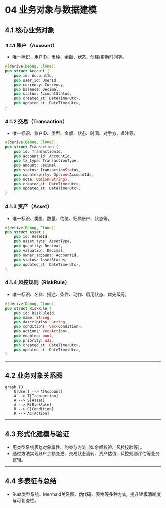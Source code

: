 # 04 业务对象与数据建模

## 4.1 核心业务对象

### 4.1.1 账户（Account）

- 唯一标识、用户ID、币种、余额、状态、创建/更新时间等。

```rust
#[derive(Debug, Clone)]
pub struct Account {
    pub id: AccountId,
    pub user_id: UserId,
    pub currency: Currency,
    pub balance: Decimal,
    pub status: AccountStatus,
    pub created_at: DateTime<Utc>,
    pub updated_at: DateTime<Utc>,
}
```

### 4.1.2 交易（Transaction）

- 唯一标识、账户ID、类型、金额、状态、时间、对手方、备注等。

```rust
#[derive(Debug, Clone)]
pub struct Transaction {
    pub id: TransactionId,
    pub account_id: AccountId,
    pub tx_type: TransactionType,
    pub amount: Decimal,
    pub status: TransactionStatus,
    pub counterparty: Option<AccountId>,
    pub note: Option<String>,
    pub created_at: DateTime<Utc>,
    pub updated_at: DateTime<Utc>,
}
```

### 4.1.3 资产（Asset）

- 唯一标识、类型、数量、估值、归属账户、状态等。

```rust
#[derive(Debug, Clone)]
pub struct Asset {
    pub id: AssetId,
    pub asset_type: AssetType,
    pub quantity: Decimal,
    pub valuation: Decimal,
    pub owner_account: AccountId,
    pub status: AssetStatus,
    pub updated_at: DateTime<Utc>,
}
```

### 4.1.4 风控规则（RiskRule）

- 唯一标识、名称、描述、条件、动作、启用状态、优先级等。

```rust
#[derive(Debug, Clone)]
pub struct RiskRule {
    pub id: RiskRuleId,
    pub name: String,
    pub description: String,
    pub conditions: Vec<Condition>,
    pub actions: Vec<Action>,
    pub enabled: bool,
    pub priority: u32,
    pub created_at: DateTime<Utc>,
    pub updated_at: DateTime<Utc>,
}
```

---

## 4.2 业务对象关系图

```mermaid
graph TD
    U[User] --> A[Account]
    A --> T[Transaction]
    A --> S[Asset]
    A --> R[RiskRule]
    R --> C[Condition]
    R --> AC[Action]
```

---

## 4.3 形式化建模与验证

- 用类型系统表达对象属性、约束与方法（如余额校验、风控校验等）。
- 通过方法实现账户余额变更、交易状态流转、资产估值、风控规则评估等业务逻辑。

---

## 4.4 多表征与总结

- Rust类型系统、Mermaid关系图、伪代码、表格等多种方式，提升建模清晰度与可复查性。

